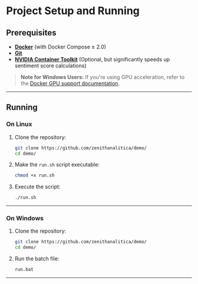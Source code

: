 # Project Setup and Running

## Prerequisites

* **[Docker](https://docs.docker.com/get-docker/)** (with Docker Compose ≥ 2.0)
* **[Git](https://git-scm.com/)**
* **[NVIDIA Container Toolkit](https://docs.nvidia.com/datacenter/cloud-native/container-toolkit/latest/install-guide.html)** (Optional, but significantly speeds up sentiment score calculations)

> **Note for Windows Users:**
> If you're using GPU acceleration, refer to the [Docker GPU support documentation](https://docs.docker.com/desktop/features/gpu/).

---

## Running

### On Linux

1. Clone the repository:

   ```bash
   git clone https://github.com/zenithanalitica/demo/
   cd demo/
   ```
2. Make the `run.sh` script executable:

   ```bash
   chmod +x run.sh
   ```
3. Execute the script:

   ```bash
   ./run.sh
   ```

---

### On Windows

1. Clone the repository:

   ```bash
   git clone https://github.com/zenithanalitica/demo/
   cd demo/
   ```
2. Run the batch file:

   ```bash
   run.bat
   ```

---
